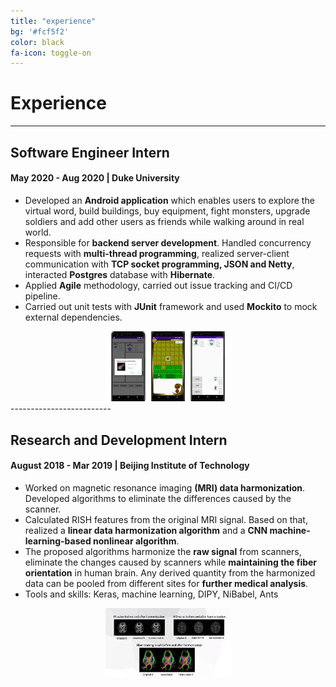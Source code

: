 ```yaml
---
title: "experience"
bg: '#fcf5f2'
color: black
fa-icon: toggle-on
---
```


# Experience
-------------------------
## Software Engineer Intern
#### May 2020 - Aug 2020 | Duke University
- Developed an **Android application** which enables users to explore the virtual word, build buildings, buy equipment, fight monsters, upgrade soldiers and add other users as friends while walking around in real world.
- Responsible for **backend server development**. Handled concurrency requests with **multi-thread programming**, realized server-client communication with **TCP socket programming, JSON and Netty**, interacted **Postgres** database with **Hibernate**.
- Applied **Agile** methodology, carried out issue tracking and CI/CD pipeline.
- Carried out unit tests with **JUnit** framework and used **Mockito** to mock external dependencies.
<div  align="center"> 
	    <img src="img/app.jpg" width=200px />
</div> 
-------------------------

## Research and Development Intern
#### August 2018 - Mar 2019 | Beijing Institute of Technology
- Worked on magnetic resonance imaging **(MRI) data harmonization**. Developed algorithms to eliminate the differences caused by the scanner.
- Calculated RISH features from the original MRI signal. Based on that, realized a **linear data harmonization algorithm** and a **CNN machine-learning-based nonlinear algorithm**.
- The proposed algorithms harmonize the **raw signal** from scanners, eliminate the changes caused by scanners while **maintaining the fiber orientation** in human brain. Any derived quantity from the harmonized data can be pooled from different sites for **further medical analysis**.
- Tools and skills: Keras, machine learning, DIPY, NiBabel, Ants
<div  align="center"> 
	    <img src="img/MRI.jpg" width=200px />
</div> 
